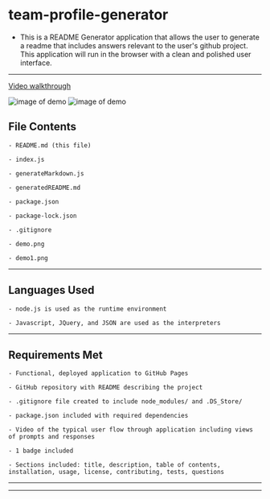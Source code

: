 # team-profile-generator

- This is a README Generator application that allows the user to generate a readme that includes answers relevant to the user's github project. This application will run in the browser with a clean and polished user interface.

---

[Video walkthrough](https://drive.google.com/file/d/1GSQXny40JmoWirpDX4inkNKwIUCzE51e/view)

![image of demo](/img/demo.png)
![image of demo](/img/demo1.png)

## File Contents

```
- README.md (this file)

- index.js

- generateMarkdown.js

- generatedREADME.md

- package.json

- package-lock.json

- .gitignore

- demo.png

- demo1.png

```

---

## Languages Used

```
- node.js is used as the runtime environment

- Javascript, JQuery, and JSON are used as the interpreters

```

---

## Requirements Met

```
- Functional, deployed application to GitHub Pages

- GitHub repository with README describing the project

- .gitignore file created to include node_modules/ and .DS_Store/

- package.json included with required dependencies

- Video of the typical user flow through application including views of prompts and responses

- 1 badge included

- Sections included: title, description, table of contents, installation, usage, license, contributing, tests, questions

```

---
---
